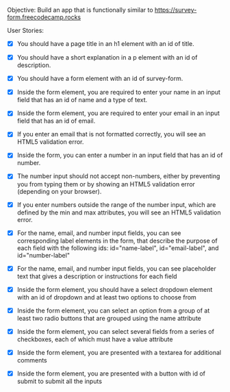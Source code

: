Objective: Build an app that is functionally similar to https://survey-form.freecodecamp.rocks

User Stories:

- [x] You should have a page title in an h1 element with an id of title.

- [x] You should have a short explanation in a p element with an id of description.

- [x] You should have a form element with an id of survey-form.

- [x] Inside the form element, you are required to enter your name in an input field that has an id of name and a type of text.

- [x] Inside the form element, you are required to enter your email in an input field that has an id of email.

- [x] If you enter an email that is not formatted correctly, you will see an HTML5 validation error.

- [x] Inside the form, you can enter a number in an input field that has an id of number.

- [x] The number input should not accept non-numbers, either by preventing you from typing them or by showing an HTML5 validation error (depending on your browser).

- [x] If you enter numbers outside the range of the number input, which are defined by the min and max attributes, you will see an HTML5 validation error.

- [x] For the name, email, and number input fields, you can see corresponding label elements in the form, that describe the purpose of each field with the following ids: id="name-label", id="email-label", and id="number-label"

- [x] For the name, email, and number input fields, you can see placeholder text that gives a description or instructions for each field

- [x] Inside the form element, you should have a select dropdown element with an id of dropdown and at least two options to choose from

- [x] Inside the form element, you can select an option from a group of at least two radio buttons that are grouped using the name attribute

- [x] Inside the form element, you can select several fields from a series of checkboxes, each of which must have a value attribute

- [x] Inside the form element, you are presented with a textarea for additional comments

- [x] Inside the form element, you are presented with a button with id of submit to submit all the inputs